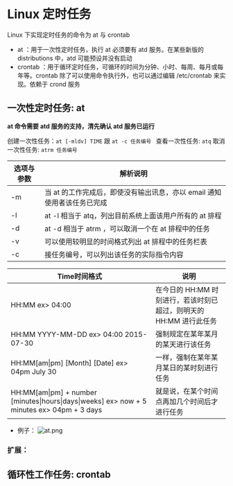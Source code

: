 # Linux 定时任务
Linux 下实现定时任务的命令为 at 与 crontab
* at ：用于一次性定时任务，执行 at 必须要有 atd 服务。在某些新版的 distributions 中，atd 可能预设并没有启动
* crontab ：用于循环定时任务，可循环的时间为分钟、小时、每周、每月或每年等。crontab 除了可以使用命令执行外，也可以通过编辑 /etc/crontab 来实现。依赖于 crond 服务

## 一次性定时任务: at
**at 命令需要 atd 服务的支持，清先确认 atd 服务已运行**

创建一次性任务：`at [-mldv] TIME` 跟 `at -c 任务编号 `
查看一次性任务: `atq`
取消一次性任务: `atrm 任务编号`

|选项与参数|解析说明|
|-|-|
|-m|当 at 的工作完成后，即使没有输出讯息，亦以 email 通知使用者该任务已完成|
|-l|at -l 相当于 atq，列出目前系统上面该用户所有的 at 排程|
|-d|at -d 相当于 atrm ，可以取消一个在 at 排程中的任务|
|-v|可以使用较明显的时间格式列出 at 排程中的任务栏表|
|-c|接任务编号，可以列出该任务的实际指令内容|

|Time时间格式|说明|
|-|-|
|HH:MM ex> 04:00|在今日的 HH:MM 时刻进行，若该时刻已超过，则明天的 HH:MM 进行此任务|
|HH:MM YYYY-MM-DD ex> 04:00 2015-07-30|强制规定在某年某月的某天进行该任务|
|HH:MM[am\|pm] [Month] [Date] ex> 04pm July 30|一样，强制在某年某月某日的某时刻进行任务|
|HH:MM[am\|pm] + number [minutes\|hours\|days\|weeks] ex> now + 5 minutes ex> 04pm + 3 days|就是说，在某个时间点再加几个时间后才进行任务|

* 例子：
![at.png](https://i.loli.net/2021/07/14/tjZJvO1e8USiyQ7.png)

### 扩展：

## 循环性工作任务: crontab